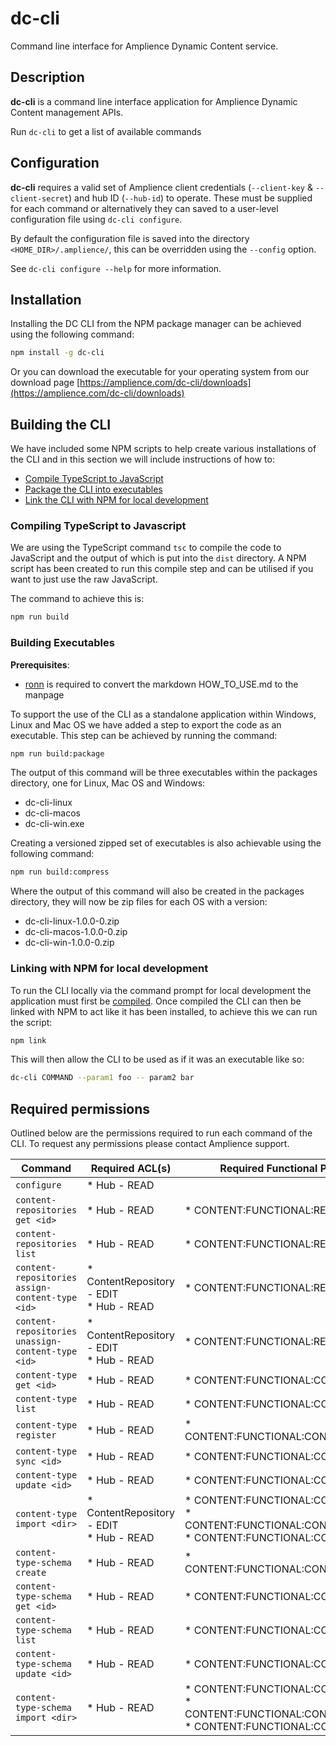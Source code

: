 # dc-cli

Command line interface for Amplience Dynamic Content service.

## Description
**dc-cli** is a command line interface application for Amplience Dynamic Content management APIs.

Run `dc-cli` to get a list of available commands

## Configuration
**dc-cli** requires a valid set of Amplience client credentials (`--client-key` & `--client-secret`) and hub ID (`--hub-id`) to operate. These must be supplied for each command or alternatively they can saved to a user-level configuration file using `dc-cli configure`.

By default the configuration file is saved into the directory `<HOME_DIR>/.amplience/`, this can be overridden using the `--config` option.

See `dc-cli configure --help` for more information.

## Installation
Installing the DC CLI from the NPM package manager can be achieved using the following command:
```bash
npm install -g dc-cli
```

Or you can download the executable for your operating system from our download page [https://amplience.com/dc-cli/downloads](https://amplience.com/dc-cli/downloads)

## Building the CLI
We have included some NPM scripts to help create various installations of the CLI and in this section we will include instructions of how to:
* [Compile TypeScript to JavaScript](#compiling-typescript)
* [Package the CLI into executables](#building-executables)
* [Link the CLI with NPM for local development](#npm-link)

<a name="compiling-typescript"></a>
### Compiling TypeScript to Javascript
We are using the TypeScript command `tsc` to compile the code to JavaScript and the output of which is put into the `dist` directory.
A NPM script has been created to run this compile step and can be utilised if you want to just use the raw JavaScript.

The command to achieve this is:
```bash
npm run build
```
<a name="building-executables"></a>
### Building Executables

**Prerequisites**:
* [ronn](http://rtomayko.github.io/ronn/ronn.1.html) is required to convert the markdown HOW_TO_USE.md to the manpage 

To support the use of the CLI as a standalone application within Windows, Linux and Mac OS we have added a step to export the code as an executable.
This step can be achieved by running the command:
```bash
npm run build:package
```
The output of this command will be three executables within the packages directory, one for Linux, Mac OS and Windows:
* dc-cli-linux 
* dc-cli-macos 
* dc-cli-win.exe

Creating a versioned zipped set of executables is also achievable using the following command:
```bash
npm run build:compress
``` 
Where the output of this command will also be created in the packages directory, they will now be zip files for each OS with a version:
* dc-cli-linux-1.0.0-0.zip
* dc-cli-macos-1.0.0-0.zip
* dc-cli-win-1.0.0-0.zip

<a name="npm-link"></a>
### Linking with NPM for local development
To run the CLI locally via the command prompt for local development the application must first be [compiled](#compiling-typescript).
Once compiled the CLI can then be linked with NPM to act like it has been installed, to achieve this we can run the script:
```bash
npm link
```
This will then allow the CLI to be used as if it was an executable like so:
```bash
dc-cli COMMAND --param1 foo -- param2 bar
```

## Required permissions
Outlined below are the permissions required to run each command of the CLI. To request any permissions please contact Amplience support.

| Command                                           | Required ACL(s)                             | Required Functional Permission(s)                                                                                              |
|-------------------------------------------------- |-------------------------------------------- |--------------------------------------------------------------------------------------------------------------------------------|
| `configure`                                       | * Hub - READ                                |                                                                                                                                |
| `content-repositories get <id>`                   | * Hub - READ                                | * CONTENT:FUNCTIONAL:REPOSITORY:READ                                                                                           |
| `content-repositories list`                       | * Hub - READ                                | * CONTENT:FUNCTIONAL:REPOSITORY:READ                                                                                           |
| `content-repositories assign-content-type <id>`   | * ContentRepository - EDIT<br/>* Hub - READ | * CONTENT:FUNCTIONAL:REPOSITORY:EDIT                                                                                           |
| `content-repositories unassign-content-type <id>` | * ContentRepository - EDIT<br/>* Hub - READ | * CONTENT:FUNCTIONAL:REPOSITORY:EDIT                                                                                           |
| `content-type get <id>`                           | * Hub - READ                                | * CONTENT:FUNCTIONAL:CONTENT_TYPE:READ                                                                                         |
| `content-type list`                               | * Hub - READ                                | * CONTENT:FUNCTIONAL:CONTENT_TYPE:READ                                                                                         |
| `content-type register`                           | * Hub - READ                                | * CONTENT:FUNCTIONAL:CONTENT_TYPE:CREATE                                                                                       |
| `content-type sync <id>`                          | * Hub - READ                                | * CONTENT:FUNCTIONAL:CONTENT_TYPE:EDIT                                                                                         |
| `content-type update <id>`                        | * Hub - READ                                | * CONTENT:FUNCTIONAL:CONTENT_TYPE:EDIT                                                                                         |
| `content-type import <dir>`                       | * ContentRepository - EDIT<br/>* Hub - READ | * CONTENT:FUNCTIONAL:CONTENT_TYPE:READ<br/>* CONTENT:FUNCTIONAL:CONTENT_TYPE:CREATE<br/>* CONTENT:FUNCTIONAL:CONTENT_TYPE:EDIT |
| `content-type-schema create`                      | * Hub - READ                                | * CONTENT:FUNCTIONAL:CONTENT_TYPE:CREATE                                                                                       |
| `content-type-schema get <id>`                    | * Hub - READ                                | * CONTENT:FUNCTIONAL:CONTENT_TYPE:READ                                                                                         |
| `content-type-schema list`                        | * Hub - READ                                | * CONTENT:FUNCTIONAL:CONTENT_TYPE:READ                                                                                         |
| `content-type-schema update <id>`                 | * Hub - READ                                | * CONTENT:FUNCTIONAL:CONTENT_TYPE:EDIT                                                                                         |
| `content-type-schema import <dir>`                | * Hub - READ                                | * CONTENT:FUNCTIONAL:CONTENT_TYPE:READ<br/>* CONTENT:FUNCTIONAL:CONTENT_TYPE:CREATE<br/>* CONTENT:FUNCTIONAL:CONTENT_TYPE:EDIT |
